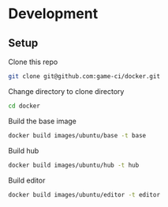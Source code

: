 # Development

## Setup

Clone this repo

```bash
git clone git@github.com:game-ci/docker.git 
```

Change directory to clone directory

```bash
cd docker
```

Build the base image

```bash
docker build images/ubuntu/base -t base
```

Build hub

```bash
docker build images/ubuntu/hub -t hub
```

Build editor

```bash
docker build images/ubuntu/editor -t editor
```


